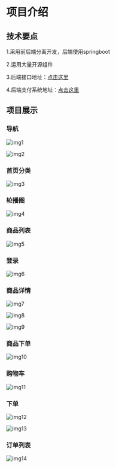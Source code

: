 # 项目介绍

## 技术要点

1.采用前后端分离开发，后端使用springboot

2.运用大量开源组件

3.后端接口地址：[点击这里](https://github.com/yyuguang/mall)

4.后端支付系统地址：[点击这里](https://github.com/yyuguang/pay-mall)



## 项目展示

### 导航

![img1](https://github.com/yyuguang/mi-mall/blob/master/git-mi-mall/nav-header-1.png)

![img2](https://github.com/yyuguang/mi-mall/blob/master/git-mi-mall/nav-header-2.png)

### 首页分类

![img3](https://github.com/yyuguang/mi-mall/blob/master/git-mi-mall/nav-header-3.png)



### 轮播图

![img4](https://github.com/yyuguang/mi-mall/blob/master/git-mi-mall/nav-header-4.png)



### 商品列表

![img5](https://github.com/yyuguang/mi-mall/blob/master/git-mi-mall/phone-list.png)



### 登录

![img6](https://github.com/yyuguang/mi-mall/blob/master/git-mi-mall/login.png)





### 商品详情

![img7](https://github.com/yyuguang/mi-mall/blob/master/git-mi-mall/phone-detail-1.png)

![img8](https://github.com/yyuguang/mi-mall/blob/master/git-mi-mall/phone-detail-2.png)

![img9](https://github.com/yyuguang/mi-mall/blob/master/git-mi-mall/phone-detail-3.png)



### 商品下单

![img10](https://github.com/yyuguang/mi-mall/blob/master/git-mi-mall/buy-phone.png)



### 购物车

![img11](https://github.com/yyuguang/mi-mall/blob/master/git-mi-mall/my-cart.png)



### 下单

![img12](https://github.com/yyuguang/mi-mall/blob/master/git-mi-mall/order-sure.png)

![img13](https://github.com/yyuguang/mi-mall/blob/master/git-mi-mall/order-pay.png)



### 订单列表



![img14](https://github.com/yyuguang/mi-mall/blob/master/git-mi-mall/order-list.png)





